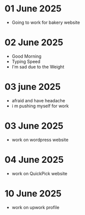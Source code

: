 # 01 June 2025
- Going to work for bakery website

# 02 June 2025
- Good Morning
- Typing Speed 
- I'm sad due to the Weight 

# 03 june 2025
- afraid and have headache
- i m pushing myself for work 

# 03 June 2025
- work on wordpress website

# 04 June 2025
- work on QuickPick website

# 10 June 2025
- work on upwork profile
